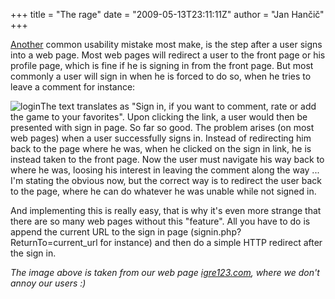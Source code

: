 +++
title = "The rage"
date = "2009-05-13T23:11:11Z"
author = "Jan Hančič"
+++

[Another](/another-one-bites-the-dust/) common usability mistake most make, is the step after a user signs into a web page. Most web pages will redirect a user to the front page or his profile page, which is fine if he is signing in from the front page. But most commonly a user will sign in when he is forced to do so, when he tries to leave a comment for instance:

![login](/post_images/login.png)The text translates as "Sign in, if you want to comment, rate or add the game to your favorites". Upon clicking the link, a user would then be presented with sign in page. So far so good. The problem arises (on most web pages) when a user successfully signs in. Instead of redirecting him back to the page where he was, when he clicked on the sign in link, he is instead taken to the front page. Now the user must navigate his way back to where he was, loosing his interest in leaving the comment along the way ...
I'm stating the obvious now, but the correct way is to redirect the user back to the page, where he can do whatever he was unable while not signed in.

And implementing this is really easy, that is why it's even more strange that there are so many web pages without this "feature". All you have to do is append the current URL to the sign in page (signin.php?ReturnTo=current\_url for instance) and then do a simple HTTP redirect after the sign in.

_The image above is taken from our web page [igre123.com](http://www.igre123.com "igre123 - brezplačne flash igre"), where we don't annoy our users :)_
